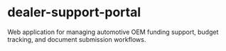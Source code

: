 # dealer-support-portal
Web application for managing automotive OEM funding support, budget tracking, and document submission workflows.
